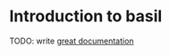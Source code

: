 # Introduction to basil

TODO: write [great documentation](http://jacobian.org/writing/great-documentation/what-to-write/)
